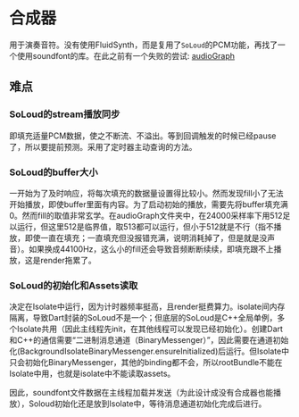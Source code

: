 # 合成器
用于演奏音符。没有使用FluidSynth，而是复用了`SoLoud`的PCM功能，再找了一个使用soundfont的库。在此之前有一个失败的尝试: [audioGraph](../audioGraph/README.md)

## 难点
### SoLoud的stream播放同步
即填充适量PCM数据，使之不断流、不溢出。等到回调触发的时候已经pause了，所以要提前预测。采用了定时器主动查询的方法。

### SoLoud的buffer大小
一开始为了及时响应，将每次填充的数据量设置得比较小。然而发现fill小了无法开始播放，即使buffer里面有内容。为了启动初始的播放，需要先将buffer填充满0。然而fill的取值非常玄学。在audioGraph文件夹中，在24000采样率下用512足以运行，但这里512是临界值，取513都可以运行，但小于512就是不行（指不播放，即使一直在填充；一直填充但没报错充满，说明消耗掉了，但是就是没声音）。如果换成44100Hz，这么小的fill还会导致音频断断续续，即填充跟不上播放，这是render拖累了。

### SoLoud的初始化和Assets读取
决定在Isolate中运行，因为计时器频率挺高，且render挺费算力。isolate间内存隔离，导致Dart封装的SoLoud不是一个；但底层的SoLoud是C++全局单例，多个Isolate共用（因此主线程先init，在其他线程可以发现已经初始化）。创建Dart和C++的通信需要“二进制消息通道（BinaryMessenger）”，因此需要在通道初始化(BackgroundIsolateBinaryMessenger.ensureInitialized)后运行。但Isolate中只会初始化BinaryMessenger，其他的binding都不会，所以rootBundle不能在Isolate中用，也就是isolate中不能读取assets。

因此，soundfont文件数据在主线程加载并发送（为此设计成没有合成器也能播放），Soloud初始化还是放到Isolate中，等待消息通道初始化完成后进行。